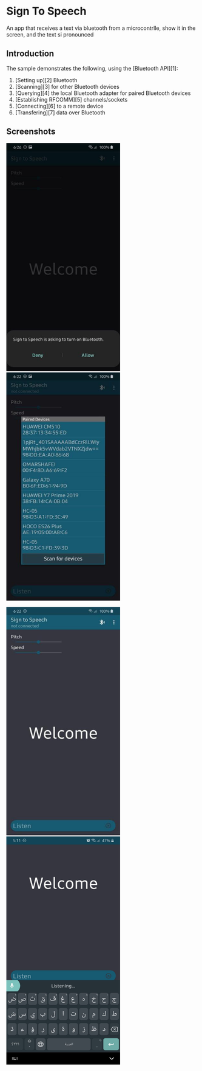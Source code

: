 
Sign To Speech
===================================

An app that receives a text via bluetooth from a microcontrlle, show it in the screen, and the text si pronounced

Introduction
------------

The sample demonstrates the following, using the [Bluetooth API][1]:

1. [Setting up][2] Bluetooth
2. [Scanning][3] for other Bluetooth devices
3. [Querying][4] the local Bluetooth adapter for paired Bluetooth devices
4. [Establishing RFCOMM][5] channels/sockets
5. [Connecting][6] to a remote device
6. [Transfering][7] data over Bluetooth

Screenshots
------------

<img src="Screenshots/Screen1.png" width="300" height="600" >   <img src="Screenshots/Screen2.png" width="300" height="600" >

<img src="Screenshots/Screen3.png" width="300" height="600" >   <img src="Screenshots/Screen4.png" width="300" height="600" >
